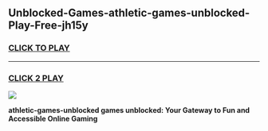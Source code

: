 
## Unblocked-Games-athletic-games-unblocked-Play-Free-jh15y
<h3>
<a href="https://premium76.site?title=athletic-games-unblocked&ref=10A">CLICK TO PLAY</a></h3>
<hr>

<h3>
<a href="https://premium76.site?title=athletic-games-unblocked&ref=10A">CLICK 2 PLAY</a>
  
</h3>

<a href="https://premium76.site?title=athletic-games-unblocked&ref=10A"><img src="https://clearcache.store/games.png"></a>


**athletic-games-unblocked games unblocked: Your Gateway to Fun and Accessible Online Gaming**
